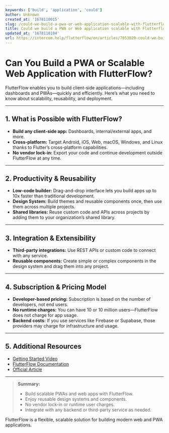 ```yaml
---
keywords: ['build', 'application', 'could']
author: Unknown
created_at: '1678110015'
slug: /could-we-build-a-pwa-or-web-application-scalable-with-flutterflow
title: Could we build a PWA or Web application scalable with Flutterflow?
updated_at: '1678110104'
url: https://intercom.help/flutterflow/en/articles/7053029-could-we-build-a-pwa-or-web-application-scalable-with-flutterflow
---
```

# Can You Build a PWA or Scalable Web Application with FlutterFlow?

FlutterFlow enables you to build client-side applications—including dashboards and PWAs—quickly and efficiently. Here’s what you need to know about scalability, reusability, and deployment.

---

## 1. What is Possible with FlutterFlow?

- **Build any client-side app:** Dashboards, internal/external apps, and more.
- **Cross-platform:** Target Android, iOS, Web, macOS, Windows, and Linux thanks to Flutter’s cross-platform capabilities.
- **No vendor lock-in:** Export your code and continue development outside FlutterFlow at any time.

---

## 2. Productivity & Reusability

- **Low-code builder:** Drag-and-drop interface lets you build apps up to 10x faster than traditional development.
- **Design System:** Build themes and reusable components once, then use them across multiple projects.
- **Shared libraries:** Reuse custom code and APIs across projects by adding them to your organization’s shared library.

---

## 3. Integration & Extensibility

- **Third-party integrations:** Use REST APIs or custom code to connect with any service.
- **Reusable components:** Create simple or complex components in the design system and drag them into any project.

---

## 4. Subscription & Pricing Model

- **Developer-based pricing:** Subscription is based on the number of developers, not end users.
- **No runtime charges:** You can have 10 or 10 million users—FlutterFlow does not charge for app usage.
- **Backend costs:** If you use services like Firebase or Supabase, those providers may charge for infrastructure and usage.

---

## 5. Additional Resources

- [Getting Started Video](https://docs.flutterflow.io/getting-started)
- [FlutterFlow Documentation](https://docs.flutterflow.io/)
- [Official Article](https://intercom.help/flutterflow/en/articles/7053029-could-we-build-a-pwa-or-web-application-scalable-with-flutterflow)

---

> **Summary:**
> - Build scalable PWAs and web apps with FlutterFlow.
> - Enjoy reusable design systems and components.
> - No vendor lock-in or runtime user charges.
> - Integrate with any backend or third-party service as needed.

FlutterFlow is a flexible, scalable solution for building modern web and PWA applications.